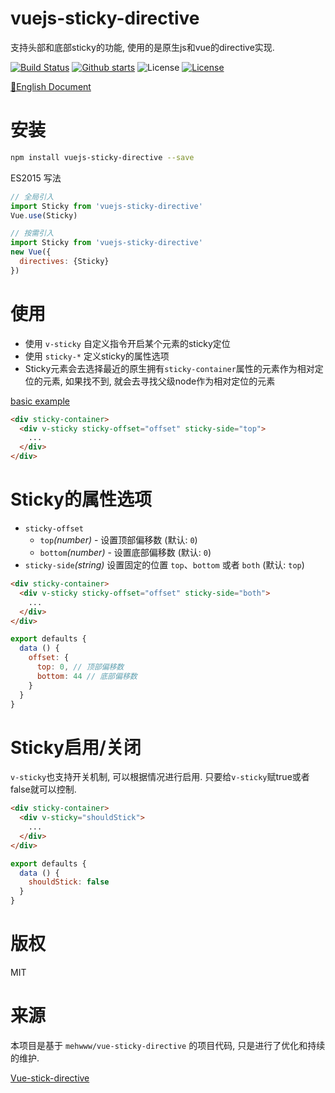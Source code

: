 # vuejs-sticky-directive
支持头部和底部sticky的功能, 使用的是原生js和vue的directive实现.

<p>
  <a href="https://circleci.com/gh/TriDiamond/vuejs-sticky-directive/tree/master"><img src="https://img.shields.io/circleci/project/github/TriDiamond/vuejs-sticky-directive.svg" alt="Build Status"></a>
  <a href="https://github.com/TriDiamond/vuejs-sticky-directive/stargazers"><img src="https://img.shields.io/github/stars/TriDiamond/vuejs-sticky-directive.svg" alt="Github starts"></a>
  <a><img src="https://img.shields.io/github/license/TriDiamond/vuejs-sticky-directive.svg" alt="License"></a>
  <a href="https://www.npmjs.com/package/vuejs-sticky-directive"><img src="https://img.shields.io/npm/dt/vuejs-sticky-directive.svg" alt="License"></a>
</p>

[📑English Document](https://github.com/TriDiamond/vuejs-sticky-directive/blob/master/README.md)

# 安装

```Bash
npm install vuejs-sticky-directive --save
```

ES2015 写法
```JavaScript
// 全局引入
import Sticky from 'vuejs-sticky-directive'
Vue.use(Sticky)

// 按需引入
import Sticky from 'vuejs-sticky-directive'
new Vue({
  directives: {Sticky}
})
```

# 使用

+ 使用 `v-sticky` 自定义指令开启某个元素的sticky定位
+ 使用 `sticky-*` 定义sticky的属性选项
+ Sticky元素会去选择最近的原生拥有`sticky-container`属性的元素作为相对定位的元素, 如果找不到, 就会去寻找父级node作为相对定位的元素

[basic example](https://mehwww.github.io/vue-sticky-directive/examples/basic/)

```HTML
<div sticky-container>
  <div v-sticky sticky-offset="offset" sticky-side="top">
    ...
  </div>
</div>
```

# Sticky的属性选项
* `sticky-offset`
  * `top`_(number)_ - 设置顶部偏移数 (默认: `0`)
  * `bottom`_(number)_ - 设置底部偏移数 (默认: `0`)
* `sticky-side`_(string)_ 设置固定的位置 `top`、`bottom` 或者 `both` (默认: `top`)

```HTML
<div sticky-container>
  <div v-sticky sticky-offset="offset" sticky-side="both">
    ...
  </div>
</div>
```
```JavaScript
export defaults {
  data () {
    offset: {
      top: 0, // 顶部偏移数
      bottom: 44 // 底部偏移数
    }
  }
}
```

# Sticky启用/关闭

`v-sticky`也支持开关机制, 可以根据情况进行启用. 只要给`v-sticky`赋true或者false就可以控制.

```HTML
<div sticky-container>
  <div v-sticky="shouldStick">
    ...
  </div>
</div>
```
```JavaScript
export defaults {
  data () {
    shouldStick: false
  }
}
```

# 版权

MIT

# 来源

本项目是基于 `mehwww/vue-sticky-directive` 的项目代码, 只是进行了优化和持续的维护.

[Vue-stick-directive](https://github.com/mehwww/vue-sticky-directive)
